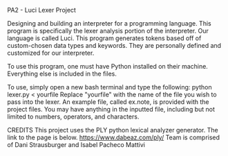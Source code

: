 PA2 - Luci Lexer Project

Designing and building an interpreter for a programming language. This program is specifically the lexer analysis portion of the interpreter. Our language is called Luci.
This program generates tokens based off of custom-chosen data types and keywords. They are personally defined and customized for our interpreter.

To use this program, one must have Python installed on their machine. Everything else is included in the files.

To use, simply open a new bash terminal and type the following:
python lexer.py < yourfile
Replace "yourfile" with the name of the file you wish to pass into the lexer.
An example file, called ex.note, is provided with the project files.
You may have anything in the inputted file, including but not limited to numbers, operators, and characters.

CREDITS
This project uses the PLY python lexical analyzer generator. The link to the page is below.
https://www.dabeaz.com/ply/
Team is comprised of Dani Strausburger and Isabel Pacheco Mattivi